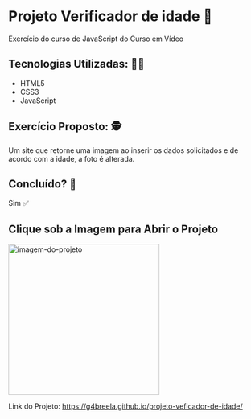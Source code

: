 <h1> Projeto Verificador de idade 🔞 </h1>

Exercício do curso de JavaScript do Curso em Vídeo 

<h2> Tecnologias Utilizadas: 👩‍💻 </h2>
<ul> 
<li>HTML5</li>
<li>CSS3</li>
<li>JavaScript</li>
</ul>

<h2> Exercício Proposto: 🕵️ </h2>
<p>
  Um site que retorne uma imagem ao inserir os dados solicitados e de acordo com a idade, a foto é alterada.
</p>

<h2> Concluído? 🤔 </h2>
<p> Sim ✅ </p>

<h2> Clique sob a Imagem para Abrir o Projeto </h2>

<a href="https://g4breela.github.io/projeto-veficador-de-idade/" target="_blank"><img alt= "imagem-do-projeto" height="300"
src= https://user-images.githubusercontent.com/103966644/175122504-b2f3f0ff-ff11-4ebe-ab84-c10f5d1f427e.png></a>


Link do Projeto: https://g4breela.github.io/projeto-veficador-de-idade/

